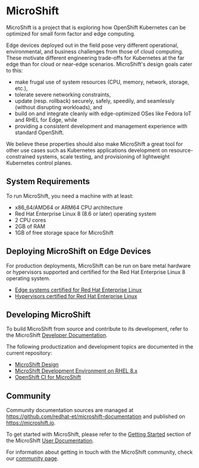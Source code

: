# MicroShift

MicroShift is a project that is exploring how OpenShift Kubernetes can be optimized for small form factor and edge computing.

Edge devices deployed out in the field pose very different operational, environmental, and business challenges from those of cloud computing. These motivate different engineering trade-offs for Kubernetes at the far edge than for cloud or near-edge scenarios. MicroShift's design goals cater to this:

- make frugal use of system resources (CPU, memory, network, storage, etc.),
- tolerate severe networking constraints,
- update (resp. rollback) securely, safely, speedily, and seamlessly (without disrupting workloads), and
- build on and integrate cleanly with edge-optimized OSes like Fedora IoT and RHEL for Edge, while
- providing a consistent development and management experience with standard OpenShift.

We believe these properties should also make MicroShift a great tool for other use cases such as Kubernetes applications development on resource-constrained systems, scale testing, and provisioning of lightweight Kubernetes control planes.

## System Requirements
To run MicroShift, you need a machine with at least:

- x86_64/AMD64 or ARM64 CPU architecture
- Red Hat Enterprise Linux 8 (8.6 or later) operating system
- 2 CPU cores
- 2GB of RAM
- 1GB of free storage space for MicroShift

## Deploying MicroShift on Edge Devices
For production deployments, MicroShift can be run on bare metal hardware or hypervisors supported and certified for the Red Hat Enterprise Linux 8 operating system.
- [Edge systems certified for Red Hat Enterprise Linux](https://catalog.redhat.com/hardware/search?c_catalog_channel=Edge%20System&p=1)
- [Hypervisors certified for Red Hat Enterprise Linux](https://access.redhat.com/solutions/certified-hypervisors)

## Developing MicroShift

To build MicroShift from source and contribute to its development, refer to the MicroShift [Developer Documentation](./docs/devenv_rhel8.md).

The following productization and development topics are documented in the current repository:
- [MicroShift Design](./docs/design.md)
- [MicroShift Development Environment on RHEL 8.x](./docs/devenv_rhel8.md)
- [OpenShift CI for MicroShift](./docs/openshift_ci.md)

## Community

Community documentation sources are managed at <https://github.com/redhat-et/microshift-documentation> and published on <https://microshift.io>.

To get started with MicroShift, please refer to the [Getting Started](https://microshift.io/docs/getting-started/) section of the MicroShift [User Documentation](https://microshift.io/docs/user-documentation/).

For information about getting in touch with the MicroShift community, check our [community page](https://microshift.io/docs/community/). 
